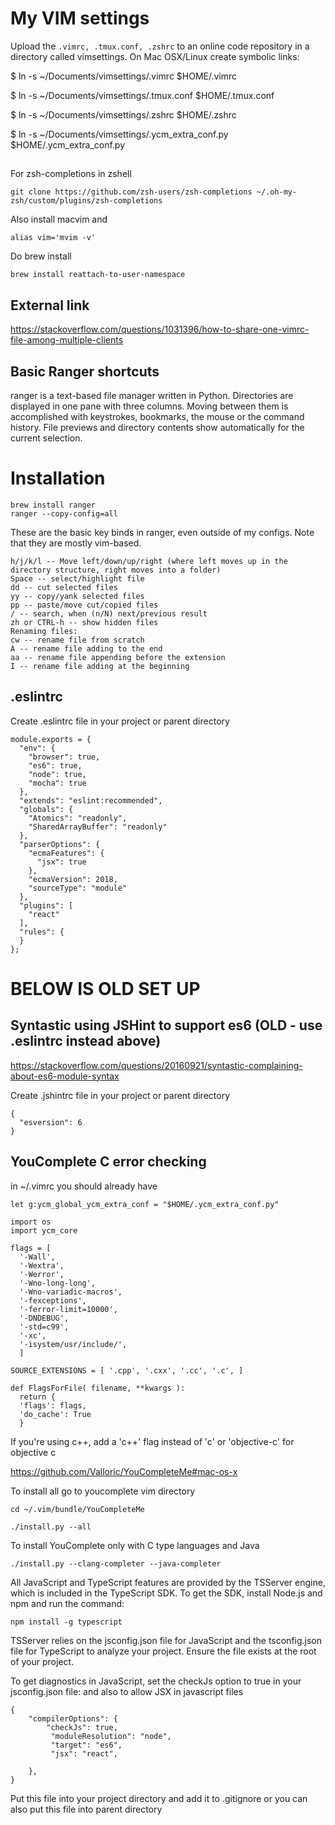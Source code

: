 # My VIM settings

Upload the ```.vimrc, .tmux.conf, .zshrc``` to an online code repository in a directory called vimsettings. 
On Mac OSX/Linux create symbolic links:

$ ln -s  ~/Documents/vimsettings/.vimrc $HOME/.vimrc

$ ln -s  ~/Documents/vimsettings/.tmux.conf $HOME/.tmux.conf

$ ln -s  ~/Documents/vimsettings/.zshrc $HOME/.zshrc

$ ln -s  ~/Documents/vimsettings/.ycm_extra_conf.py $HOME/.ycm_extra_conf.py

##
For zsh-completions in zshell

```
git clone https://github.com/zsh-users/zsh-completions ~/.oh-my-zsh/custom/plugins/zsh-completions
```

Also install macvim and
```
alias vim='mvim -v'
```

Do brew install

```
brew install reattach-to-user-namespace
```


## External link 
https://stackoverflow.com/questions/1031396/how-to-share-one-vimrc-file-among-multiple-clients

## Basic Ranger shortcuts
ranger is a text-based file manager written in Python. Directories are displayed in one pane with three columns. Moving between them is accomplished with keystrokes, bookmarks, the mouse or the command history. File previews and directory contents show automatically for the current selection.
# Installation

```
brew install ranger
ranger --copy-config=all
```

These are the basic key binds in ranger, even outside of my configs. Note that they are mostly vim-based.

```
h/j/k/l -- Move left/down/up/right (where left moves up in the directory structure, right moves into a folder)
Space -- select/highlight file
dd -- cut selected files
yy -- copy/yank selected files
pp -- paste/move cut/copied files
/ -- search, when (n/N) next/previous result
zh or CTRL-h -- show hidden files
Renaming files:
cw -- rename file from scratch
A -- rename file adding to the end
aa -- rename file appending before the extension
I -- rename file adding at the beginning
```

## .eslintrc
Create .eslintrc file in your project or parent directory
```
module.exports = {
  "env": {
    "browser": true,
    "es6": true,
    "node": true,
    "mocha": true
  },
  "extends": "eslint:recommended",
  "globals": {
    "Atomics": "readonly",
    "SharedArrayBuffer": "readonly"
  },
  "parserOptions": {
    "ecmaFeatures": {
      "jsx": true
    },
    "ecmaVersion": 2018,
    "sourceType": "module"
  },
  "plugins": [
    "react"
  ],
  "rules": {
  }
};
```

# BELOW IS OLD SET UP

## Syntastic using JSHint to support es6 (OLD - use .eslintrc instead above)
https://stackoverflow.com/questions/20160921/syntastic-complaining-about-es6-module-syntax


Create .jshintrc file in your project or parent directory
```
{
  "esversion": 6
}
```

## YouComplete C error checking

in ~/.vimrc you should already have 

```
let g:ycm_global_ycm_extra_conf = "$HOME/.ycm_extra_conf.py"
```

```
import os
import ycm_core

flags = [
  '-Wall',
  '-Wextra',
  '-Werror',
  '-Wno-long-long',
  '-Wno-variadic-macros',
  '-fexceptions',
  '-ferror-limit=10000',
  '-DNDEBUG',
  '-std=c99',
  '-xc',
  '-isystem/usr/include/',
  ]

SOURCE_EXTENSIONS = [ '.cpp', '.cxx', '.cc', '.c', ]

def FlagsForFile( filename, **kwargs ):
  return {
  'flags': flags,
  'do_cache': True
  }

```

If you're using c++, add a 'c++' flag instead of 'c'
or 'objective-c' for objective c


https://github.com/Valloric/YouCompleteMe#mac-os-x

To install all go to youcomplete vim directory

```
cd ~/.vim/bundle/YouCompleteMe
```

```
./install.py --all
```

To install YouComplete only with C type languages and Java

```
./install.py --clang-completer --java-completer

```







All JavaScript and TypeScript features are provided by the TSServer engine, which is included in the TypeScript SDK. To get the SDK, install Node.js and npm and run the command:

```
npm install -g typescript

```
TSServer relies on the jsconfig.json file for JavaScript and the tsconfig.json file for TypeScript to analyze your project. Ensure the file exists at the root of your project.

To get diagnostics in JavaScript, set the checkJs option to true in your jsconfig.json file:
and also to allow JSX in javascript files

```
{
    "compilerOptions": {
        "checkJs": true,
         "moduleResolution": "node",
         "target": "es6",
         "jsx": "react",

    },
}
```

Put this file into your project directory and add it to .gitignore 
or you can also put this file into parent directory

